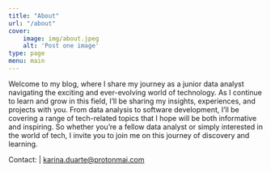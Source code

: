 ```yaml
---
title: "About"
url: "/about"
cover:
    image: img/about.jpeg
    alt: 'Post one image'
type: page
menu: main
---
```

Welcome to my blog, where I share my journey as a junior data analyst navigating the exciting and ever-evolving world of technology. As I continue to learn and grow in this field, I’ll be sharing my insights, experiences, and projects with you. From data analysis to software development, I’ll be covering a range of tech-related topics that I hope will be both informative and inspiring. So whether you’re a fellow data analyst or simply interested in the world of tech, I invite you to join me on this journey of discovery and learning.

Contact: | karina.duarte@protonmai.com